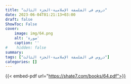 ```yaml
---
title: "دروس في الفلسفة الإسلامية-الجزء الثالث"
date: 2023-06-04T01:21:13+03:00
draft: false
ShowToc: False
cover:
    image: img/64.png
    alt: 'صورة'
    caption: ''
#    hidden: false
summary: 
tags: ["دروس في الفلسفة الإسلامية-الجزء الثالث"]
categories: []
---
```

{{< embed-pdf url="https://shate7.com/books/64.pdf">}}


